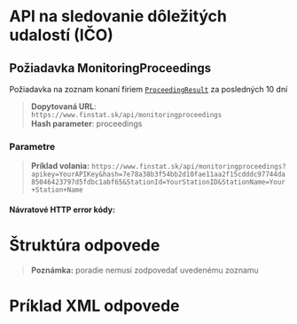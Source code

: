 # API na sledovanie dôležitých udalostí (IČO)

## Požiadavka MonitoringProceedings
Požiadavka na zoznam konaní firiem [`ProceedingResult`](#ProceedingResult) za posledných 10 dní 

> **Dopytovaná URL**: ```https://www.finstat.sk/api/monitoringproceedings```<br />
> **Hash parameter**: proceedings

### Parametre
[](../../../common/parameters/parameters-sk.md ':include')

> **Príklad volania:** ```https://www.finstat.sk/api/monitoringproceedings?apikey=YourAPIKey&hash=7e78a38b3f54bb2d10fae11aa2f15cdddc97744da85046423797d5fdbc1abf65&StationId=YourStationID&StationName=Your+Station+Name```

#### Návratové HTTP error kódy:
[](../../../common/http/errorcodes-sk.md ':include')

# Štruktúra odpovede
[](../../../common/responses/monitoring-proceedings-sk.md ':include')

[](../../../common/responses/personaddress-sk.md ':include')

[](../../../common/responses/administratoraddress-sk.md ':include')

[](../../../common/responses/courtsaddress-sk.md ':include')

[](../../../common/responses/issuedperson-sk.md ':include')

> **Poznámka:** poradie nemusí zodpovedať uvedenému zoznamu

# Príklad XML odpovede
[](../../../common/examples/monitoring-proceeding.md ':include')